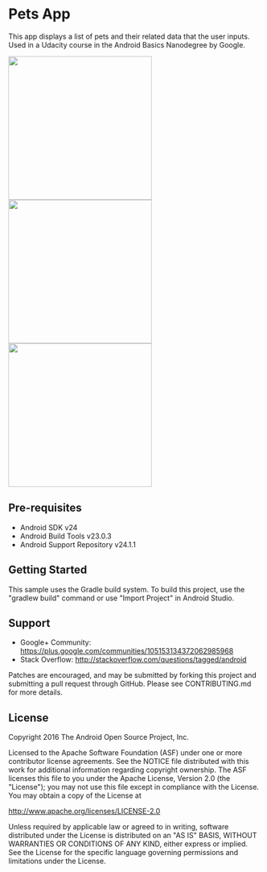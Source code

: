 Pets App
===================================

This app displays a list of pets and their related data that the user inputs.
Used in a Udacity course in the Android Basics Nanodegree by Google.

<img src="https://github.com/abdelaz9z/Pets/blob/master/device-2020-02-18-161626.png" width=285><img src="https://github.com/abdelaz9z/Pets/blob/master/device-2020-02-18-161836.png" width=285><img src="https://github.com/abdelaz9z/Pets/blob/master/device-2020-02-18-162101.png" width=285>

Pre-requisites
--------------

- Android SDK v24
- Android Build Tools v23.0.3
- Android Support Repository v24.1.1

Getting Started
---------------

This sample uses the Gradle build system. To build this project, use the
"gradlew build" command or use "Import Project" in Android Studio.

Support
-------

- Google+ Community: https://plus.google.com/communities/105153134372062985968
- Stack Overflow: http://stackoverflow.com/questions/tagged/android

Patches are encouraged, and may be submitted by forking this project and
submitting a pull request through GitHub. Please see CONTRIBUTING.md for more details.

License
-------

Copyright 2016 The Android Open Source Project, Inc.

Licensed to the Apache Software Foundation (ASF) under one or more contributor
license agreements.  See the NOTICE file distributed with this work for
additional information regarding copyright ownership.  The ASF licenses this
file to you under the Apache License, Version 2.0 (the "License"); you may not
use this file except in compliance with the License.  You may obtain a copy of
the License at

http://www.apache.org/licenses/LICENSE-2.0

Unless required by applicable law or agreed to in writing, software
distributed under the License is distributed on an "AS IS" BASIS, WITHOUT
WARRANTIES OR CONDITIONS OF ANY KIND, either express or implied.  See the
License for the specific language governing permissions and limitations under
the License.
